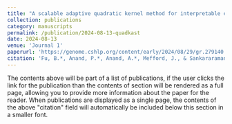 ```yaml
---
title: "A scalable adaptive quadratic kernel method for interpretable epistasis analysis in complex traits"
collection: publications
category: manuscripts
permalink: /publication/2024-08-13-quadkast
date: 2024-08-13
venue: 'Journal 1'
paperurl: 'https://genome.cshlp.org/content/early/2024/08/29/gr.279140.124.full.pdf+html'
citation: 'Fu, B.*, Anand, P.*, Anand, A.*, Mefford, J., & Sankararaman, S.'
---
```


The contents above will be part of a list of publications, if the user clicks the link for the publication than the contents of section will be rendered as a full page, allowing you to provide more information about the paper for the reader. When publications are displayed as a single page, the contents of the above "citation" field will automatically be included below this section in a smaller font.

